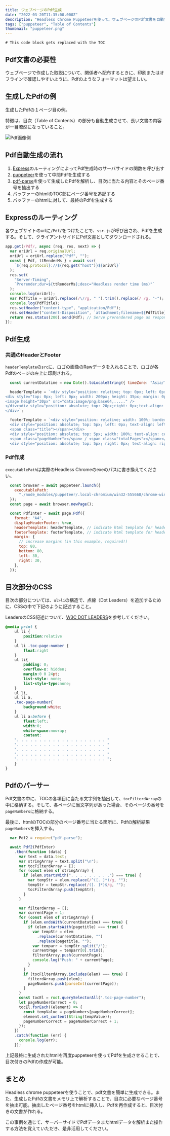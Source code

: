 ```yaml
---
title: ウェブページのPdf生成
date: "2022-03-20T11:35:00.000Z"
description: "Headless Chrome Puppeteerを使って、ウェブページのPdf文書を自動生成する"
tags: ["puppeteer", "Table of Contents"]
thumbnail: "puppeteer.png"
---
```


```toc
# This code block gets replaced with the TOC
```

## Pdf文書の必要性

ウェブページで作成した取説について、関係者へ配布するときに、印刷またはオフラインで確認しやすいように、Pdfのようなフォーマットは望ましい。

## 生成したPdfの例

生成したPdfの１ページ目の例。

特徴は、目次（Table of Contents）の部分も自動生成させて、長い文書の内容が一目瞭然になっていること。

![Pdf画像例](./pdfsample.png)

## Pdf自動生成の流れ

1. [Express](https://expressjs.com/ja/)のルーティングによってPdf生成時のサーバサイドの関数を呼び出す
1. [puppeteer](https://github.com/puppeteer/puppeteer)を使って中間Pdfを生成する
1. [pdf-parse](https://www.npmjs.com/package/pdf-parse)を使って生成したPdfを解析し、目次に当たる内容とそのページ番号を抽出する
1. バッファーのhtmlのTOC部にページ番号を追記する
1. バッファーのhtmlに対して、最終のPdfを生成する

## Expressのルーティング

各ウェブサイトのurlに`/Pdf/`をつけたことで、`ssr.js`が呼び出され、Pdfを生成する。そして、クライアントサイドにPdf文書としてダウンロードされる。

```javascript:title=server.js {numberLines: 12}
app.get(/Pdf/, async (req, res, next) => {
  var oriUrl = req.originalUrl;
  oriUrl = oriUrl.replace("Pdf", "");
  const { Pdf, ttRenderMs } = await ssr(
    `${req.protocol}://${req.get("host")}${oriUrl}`
  );
  res.set(
    "Server-Timing",
    `Prerender;dur=${ttRenderMs};desc="Headless render time (ms)"`
  );
  console.log(oriUrl);
  var PdfTitle = oriUrl.replace(/\//g, " ").trim().replace(/ /g, "-");
  console.log(PdfTitle);
  res.setHeader("content-type", "application/Pdf");
  res.setHeader("content-Disposition", `attachment;filename=${PdfTitle}.Pdf`);
  return res.status(200).send(Pdf); // Serve prerendered page as response.
});
```

## Pdf生成

### 共通のHeaderとFooter

`headerTemplate`の`src`に、ロゴの画像のRawデータを入れることで、ロゴが各Pdfのページの左上に印刷される。

```javascript:title=ssr.js {numberLines: 16}
  const currentDatatime = new Date().toLocaleString({ timeZone: "Asia/Tokyo" });

  headerTemplate = `<div style="position: relative; top: 0px; left: 0px; width: 100%; border-bottom: 1px solid black; margin: -5px 30px 0px; padding: 0px 0px 1px; font-size: 9px; font-family: Meiryo, Arial, sans-serif;">
<div style="top: 0px; left: 0px; width: 200px; height: 35px; margin: 0px; padding: 0px">
<image height="30px" src="data:image/png;base64,....." />
</div><div style="position: absolute; top: 20px;right: 0px;text-align: right; margin: 0px; padding: 0px;">Copyright &copy;  CO.,LTD.</div>
</div>`;

  footerTemplate = `<div style="position: relative; width: 100%; border-top: 1px solid black; margin: 0px 30px 25px; padding: 1px, 0px, 0px; font-size: 9px; font-family: Meiryo, Arial, sans-serif;">
  <div style="position: absolute; top: 5px; left: 0px; text-align: left;">
  <span class="title"></span></div>
  <div style="position: absolute; top: 5px; width: 100%; text-align: center;">
  <span class="pageNumber"></span> / <span class="totalPages"></span></div>
  <div style="position: absolute; top: 5px; right: 0px; text-align: right;">${currentDatatime}</div></div>`;
```

### Pdf作成

`executablePath`は実際のHeadless Chromeのexeのパスに書き換えてください。

```javascript:title=ssr.js {numberLines: 81}
  const browser = await puppeteer.launch({
    executablePath:
      "./node_modules/puppeteer/.local-chromium/win32-555668/chrome-win32/chrome.exe",
  });
  const page = await browser.newPage();

  const PdfInter = await page.Pdf({
    format: "A4",
    displayHeaderFooter: true,
    headerTemplate: headerTemplate, // indicate html template for header
    footerTemplate: footerTemplate, // indicate html template for header
    margin: {
      // increase margins (in this example, required!)
      top: 80,
      bottom: 80,
      left: 30,
      right: 30,
    },
  });
```

## 目次部分のCSS

目次の部分については、`ul>li`の構造で、点線（Dot Leaders）を追加するために、CSSの中で下記のように記述すること。

LeadersのCSS記述について、[W3C DOT LEADERS](https://www.w3.org/Style/Examples/007/leaders.en.html)を参考してください。

```css:title=print.css {numberLines: 1}
@media print {
    ul li {
        position:relative
    }
    ul li .toc-page-number {
        float:right
    }
    ul li{
        padding: 0;
        overflow-x: hidden;
        margin:0 0 24pt;
        list-style: none;
        list-style-type:none;
    }
    ul li,
    ul li a,
    .toc-page-number{
        background:white;
    }
    ul li a:before {
        float:left;
        width:0;
        white-space:nowrap;
        content:
    ". . . . . . . . . . . . . . . . . . . . "
    ". . . . . . . . . . . . . . . . . . . . "
    ". . . . . . . . . . . . . . . . . . . . "
    ". . . . . . . . . . . . . . . . . . . . "
    ". . . . . . . . . . . . . . . . . . . . ";
    }
}
```

## Pdfのパーサー

Pdf文書の中に、TOCの各項目に当たる文字列を抽出して、`tocFilterdArray`の中に格納する。そして、各ページに当文字列があった場合、そのページの番号を`pageNumbers`に格納する。

最後に、htmlのTOCの部分のページ番号に当たる箇所に、Pdfの解析結果`pageNumbers`を挿入する。

```javascript:title=ssr.js {numberLines: 105}
  var Pdf2 = require("pdf-parse");

  await Pdf2(PdfInter)
    .then(function (data) {
      var text = data.text;
      var stringArray = text.split("\n");
      var tocFilterdArray = [];
      for (const elem of stringArray) {
        if (elem.startsWith(". . . . . . . . .") === true) {
          var tempStr = elem.replace(/^([. ]*)/g, "");
          tempStr = tempStr.replace(/([. ]*)$/g, "");
          tocFilterdArray.push(tempStr);
        }
      }

      var filterdArray = [];
      var currentPage = 1;
      for (const elem of stringArray) {
        if (elem.endsWith(currentDatatime) === true) {
          if (elem.startsWith(pagetitle) === true) {
            var tempStr = elem
              .replace(currentDatatime, "")
              .replace(pagetitle, "");
            var temparr = tempStr.split("/");
            currentPage = temparr[0].trim();
            filterdArray.push(currentPage);
            console.log("Push: " + currentPage);
          }
        }
        if (tocFilterdArray.includes(elem) === true) {
          filterdArray.push(elem);
          pageNumbers.push(parseInt(currentPage));
        }
      }
      const tocEl = root.querySelectorAll(".toc-page-number");
      let pageNumberCorrect = 0;
      tocEl.forEach((element) => {
        const tempValue = pageNumbers[pageNumberCorrect];
        element.set_content(String(tempValue));
        pageNumberCorrect = pageNumberCorrect + 1;
      });
    })
    .catch(function (err) {
      console.log(err);
    });
```

上記最終に生成されたhtmlを再度puppeteerを使ってPdfを生成させることで、目次付きのPdfの作成が可能。

## まとめ

Headless chrome puppeteerを使うことで、pdf文書を簡単に生成できる。また、生成したPdfの文書をメモリ上で解析することで、目次に必要なページ番号を抽出可能。抽出したページ番号をhtmlに挿入し、Pdfを再作成すると、目次付きの文書が作れる。

この事例を通じて、サーバーサイドでPdfデータまたhtmlデータを解析また操作する方法を覚えていただき、是非活用してください。
